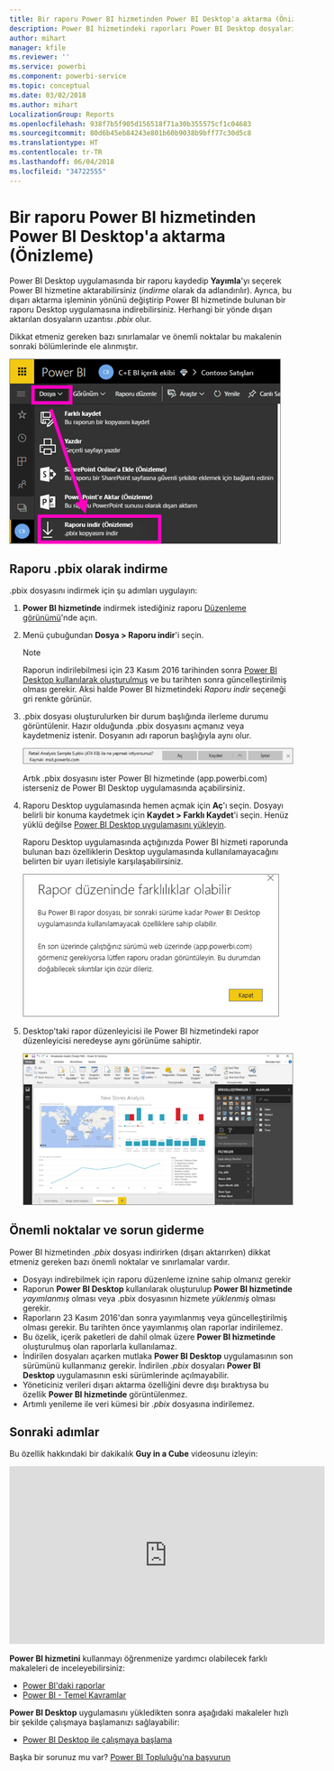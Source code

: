 ```yaml
---
title: Bir raporu Power BI hizmetinden Power BI Desktop'a aktarma (Önizleme)
description: Power BI hizmetindeki raporları Power BI Desktop dosyalarına indirme
author: mihart
manager: kfile
ms.reviewer: ''
ms.service: powerbi
ms.component: powerbi-service
ms.topic: conceptual
ms.date: 03/02/2018
ms.author: mihart
LocalizationGroup: Reports
ms.openlocfilehash: 938f7b5f905d156518f71a30b355575cf1c04683
ms.sourcegitcommit: 80d6b45eb84243e801b60b9038b9bff77c30d5c8
ms.translationtype: HT
ms.contentlocale: tr-TR
ms.lasthandoff: 06/04/2018
ms.locfileid: "34722555"
---
```

# <a name="export-a-report-from-power-bi-service-to-desktop-preview"></a>Bir raporu Power BI hizmetinden Power BI Desktop'a aktarma (Önizleme)
Power BI Desktop uygulamasında bir raporu kaydedip **Yayımla**'yı seçerek Power BI hizmetine aktarabilirsiniz (*indirme* olarak da adlandırılır). Ayrıca, bu dışarı aktarma işleminin yönünü değiştirip Power BI hizmetinde bulunan bir raporu Desktop uygulamasına indirebilirsiniz. Herhangi bir yönde dışarı aktarılan dosyaların uzantısı *.pbix* olur.

Dikkat etmeniz gereken bazı sınırlamalar ve önemli noktalar bu makalenin sonraki bölümlerinde ele alınmıştır.

![Dosya açılan menüsü](media/service-export-to-pbix/power-bi-file-export.png)

## <a name="download-the-report-as-a-pbix"></a>Raporu .pbix olarak indirme
.pbix dosyasını indirmek için şu adımları uygulayın:

1. **Power BI hizmetinde** indirmek istediğiniz raporu [Düzenleme görünümü](service-reading-view-and-editing-view.md)'nde açın.
2. Menü çubuğundan **Dosya > Raporu indir**'i seçin.
   
   > [!NOTE]
   > Raporun indirilebilmesi için 23 Kasım 2016 tarihinden sonra [Power BI Desktop kullanılarak oluşturulmuş](guided-learning/publishingandsharing.yml?tutorial-step=2) ve bu tarihten sonra güncelleştirilmiş olması gerekir. Aksi halde Power BI hizmetindeki *Raporu indir* seçeneği gri renkte görünür.
   > 
   > 
3. .pbix dosyası oluşturulurken bir durum başlığında ilerleme durumu görüntülenir. Hazır olduğunda .pbix dosyasını açmanız veya kaydetmeniz istenir. Dosyanın adı raporun başlığıyla aynı olur.
   
    ![açma, kaydetme veya iptal etme](media/service-export-to-pbix/power-bi-save-pbix.png)
   
    Artık .pbix dosyasını ister Power BI hizmetinde (app.powerbi.com) isterseniz de Power BI Desktop uygulamasında açabilirsiniz.     
4. Raporu Desktop uygulamasında hemen açmak için **Aç**'ı seçin. Dosyayı belirli bir konuma kaydetmek için **Kaydet > Farklı Kaydet**'i seçin. Henüz yüklü değilse [Power BI Desktop uygulamasını yükleyin](desktop-get-the-desktop.md).
   
    Raporu Desktop uygulamasında açtığınızda Power BI hizmeti raporunda bulunan bazı özelliklerin Desktop uygulamasında kullanılamayacağını belirten bir uyarı iletisiyle karşılaşabilirsiniz.
   
    ![uyarı iletişim kutusu](media/service-export-to-pbix/power-bi-export-to-pbix_2.png)

5. Desktop'taki rapor düzenleyicisi ile Power BI hizmetindeki rapor düzenleyicisi neredeyse aynı görünüme sahiptir.  
   
    ![Masaüstü rapor düzenleyicisi](media/service-export-to-pbix/power-bi-desktop.png)

## <a name="considerations-and-troubleshooting"></a>Önemli noktalar ve sorun giderme
Power BI hizmetinden *.pbix* dosyası indirirken (dışarı aktarırken) dikkat etmeniz gereken bazı önemli noktalar ve sınırlamalar vardır.

* Dosyayı indirebilmek için raporu düzenleme iznine sahip olmanız gerekir
* Raporun **Power BI Desktop** kullanılarak oluşturulup **Power BI hizmetinde** *yayımlanmış* olması veya .pbix dosyasının hizmete *yüklenmiş* olması gerekir.
* Raporların 23 Kasım 2016'dan sonra yayımlanmış veya güncelleştirilmiş olması gerekir. Bu tarihten önce yayımlanmış olan raporlar indirilemez.
* Bu özelik, içerik paketleri de dahil olmak üzere **Power BI hizmetinde** oluşturulmuş olan raporlarla kullanılamaz.
* İndirilen dosyaları açarken mutlaka **Power BI Desktop** uygulamasının son sürümünü kullanmanız gerekir. İndirilen *.pbix* dosyaları **Power BI Desktop** uygulamasının eski sürümlerinde açılmayabilir.
* Yöneticiniz verileri dışarı aktarma özelliğini devre dışı bıraktıysa bu özellik **Power BI hizmetinde** görüntülenmez.
* Artımlı yenileme ile veri kümesi bir *.pbix* dosyasına indirilemez.

## <a name="next-steps"></a>Sonraki adımlar
Bu özellik hakkındaki bir dakikalık **Guy in a Cube** videosunu izleyin:

<iframe width="560" height="315" src="https://www.youtube.com/embed/ymWqU5jiUl0" frameborder="0" allowfullscreen></iframe>

**Power BI hizmetini** kullanmayı öğrenmenize yardımcı olabilecek farklı makaleleri de inceleyebilirsiniz:

* [Power BI'daki raporlar](service-reports.md)
* [Power BI - Temel Kavramlar](service-basic-concepts.md)

**Power BI Desktop** uygulamasını yükledikten sonra aşağıdaki makaleler hızlı bir şekilde çalışmaya başlamanızı sağlayabilir:

* [Power BI Desktop ile çalışmaya başlama](desktop-getting-started.md)

Başka bir sorunuz mu var? [Power BI Topluluğu'na başvurun](http://community.powerbi.com/)   

